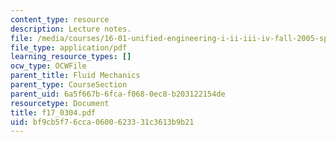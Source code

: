 ```yaml
---
content_type: resource
description: Lecture notes.
file: /media/courses/16-01-unified-engineering-i-ii-iii-iv-fall-2005-spring-2006/bf9cb5f76cca0600623331c3613b9b21_f17_0304.pdf
file_type: application/pdf
learning_resource_types: []
ocw_type: OCWFile
parent_title: Fluid Mechanics
parent_type: CourseSection
parent_uid: 6a5f667b-6fca-f068-0ec8-b203122154de
resourcetype: Document
title: f17_0304.pdf
uid: bf9cb5f7-6cca-0600-6233-31c3613b9b21
---
```

